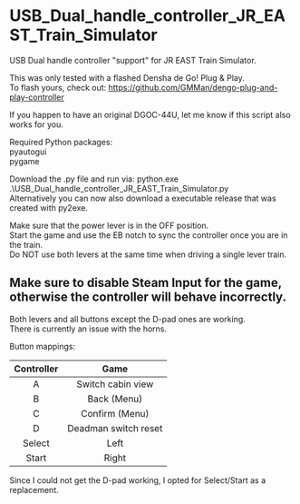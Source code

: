 # USB_Dual_handle_controller_JR_EAST_Train_Simulator
USB Dual handle controller "support" for JR EAST Train Simulator.  
  
This was only tested with a flashed Densha de Go! Plug & Play.  
To flash yours, check out: https://github.com/GMMan/dengo-plug-and-play-controller  

If you happen to have an original DGOC-44U, let me know if this script also works for you.  
  
Required Python packages:  
pyautogui  
pygame  

Download the .py file and run via: python.exe .\USB_Dual_handle_controller_JR_EAST_Train_Simulator.py  
Alternatively you can now also download a executable release that was created with py2exe.  

Make sure that the power lever is in the OFF position.                              
Start the game and use the EB notch to sync the controller once you are in the train.  
Do NOT use both levers at the same time when driving a single lever train.  
  
## Make sure to disable Steam Input for the game, otherwise the controller will behave incorrectly.  

Both levers and all buttons except the D-pad ones are working.  
There is currently an issue with the horns.  
  
Button mappings:
 

| Controller  | Game |
| :-------------: | :-------------: |
| A  | Switch cabin view  |
| B  | Back (Menu)  |
| C  | Confirm (Menu)  |
| D  | Deadman switch reset  |
| Select  | Left  |
| Start  | Right  |  
  
Since I could not get the D-pad working, I opted for Select/Start as a replacement.  
